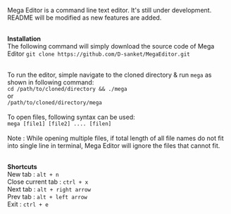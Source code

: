 Mega Editor is a command line text editor. It's still under development. README will be modified as new features are added. <br><br>

**Installation** <br>
The following command will simply download the source code of Mega Editor
`git clone https://github.com/D-sanket/MegaEditor.git`
<br><br>

To run the editor, simple navigate to the cloned directory & run `mega` as shown in following command:
<br>
`cd /path/to/cloned/directory && ./mega`
<br> or <br>
`/path/to/cloned/directory/mega`
<br><br>
To open files, following syntax can be used: <br>
`mega [file1] [file2] .... [filen]`
<br><br>
Note : While opening multiple files, if total length of all file names do not fit into single line in terminal, Mega Editor will ignore the files that cannot fit.
<br><br>

**Shortcuts** <br>
New tab : `alt + n` <br>
Close current tab  : `ctrl + x` <br>
Next tab : `alt + right arrow` <br>
Prev tab : `alt + left arrow` <br>
Exit : `ctrl + e`
